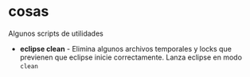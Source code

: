 cosas
=====

Algunos scripts de utilidades
 * **eclipse clean** - Elimina algunos archivos temporales y locks que previenen que eclipse inicie correctamente. Lanza eclipse en modo `clean`
